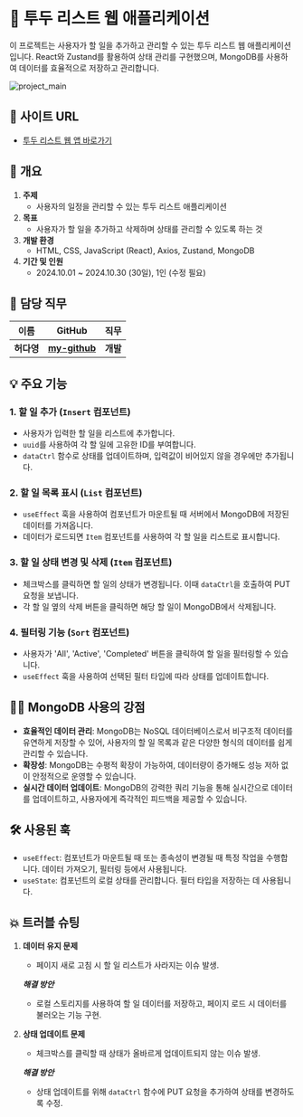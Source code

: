 # 📝 투두 리스트 웹 애플리케이션

이 프로젝트는 사용자가 할 일을 추가하고 관리할 수 있는 투두 리스트 웹 애플리케이션입니다.
React와 Zustand를 활용하여 상태 관리를 구현했으며,
MongoDB를 사용하여 데이터를 효율적으로 저장하고 관리합니다.

![project_main](https://example.com/project_image.png)

## 🔗 사이트 URL

- [투두 리스트 웹 앱 바로가기](https://todolist-tau-rosy-33.vercel.app/)
<!-- 여기에 자기 배포 url 필요 -->

## 📑 개요

1. **주제**
   - 사용자의 일정을 관리할 수 있는 투두 리스트 애플리케이션
2. **목표**
   - 사용자가 할 일을 추가하고 삭제하며 상태를 관리할 수 있도록 하는 것
3. **개발 환경**
   - HTML, CSS, JavaScript (React), Axios, Zustand, MongoDB
4. **기간 및 인원**
   - 2024.10.01 ~ 2024.10.30 (30일), 1인 (수정 필요)

## 🙌 담당 직무

|    이름    |                    GitHub                     |   직무   |
| :--------: | :-------------------------------------------: | :------: |
| **허다영** | **[my-github](https://github.com/my-github)** | **개발** |

## 💡 주요 기능

### 1. 할 일 추가 (`Insert` 컴포넌트)

- 사용자가 입력한 할 일을 리스트에 추가합니다.
- `uuid`를 사용하여 각 할 일에 고유한 ID를 부여합니다.
- `dataCtrl` 함수로 상태를 업데이트하며, 입력값이 비어있지 않을 경우에만 추가됩니다.

### 2. 할 일 목록 표시 (`List` 컴포넌트)

- `useEffect` 훅을 사용하여 컴포넌트가 마운트될 때 서버에서 MongoDB에 저장된 데이터를 가져옵니다.
- 데이터가 로드되면 `Item` 컴포넌트를 사용하여 각 할 일을 리스트로 표시합니다.

### 3. 할 일 상태 변경 및 삭제 (`Item` 컴포넌트)

- 체크박스를 클릭하면 할 일의 상태가 변경됩니다. 이때 `dataCtrl`을 호출하여 PUT 요청을 보냅니다.
- 각 할 일 옆의 삭제 버튼을 클릭하면 해당 할 일이 MongoDB에서 삭제됩니다.

### 4. 필터링 기능 (`Sort` 컴포넌트)

- 사용자가 'All', 'Active', 'Completed' 버튼을 클릭하여 할 일을 필터링할 수 있습니다.
- `useEffect` 훅을 사용하여 선택된 필터 타입에 따라 상태를 업데이트합니다.

## 🐱‍💻 MongoDB 사용의 강점

- **효율적인 데이터 관리**: MongoDB는 NoSQL 데이터베이스로서 비구조적 데이터를 유연하게 저장할 수 있어, 사용자의 할 일 목록과 같은 다양한 형식의 데이터를 쉽게 관리할 수 있습니다.
- **확장성**: MongoDB는 수평적 확장이 가능하여, 데이터량이 증가해도 성능 저하 없이 안정적으로 운영할 수 있습니다.
- **실시간 데이터 업데이트**: MongoDB의 강력한 쿼리 기능을 통해 실시간으로 데이터를 업데이트하고, 사용자에게 즉각적인 피드백을 제공할 수 있습니다.

## 🛠️ 사용된 훅

- `useEffect`: 컴포넌트가 마운트될 때 또는 종속성이 변경될 때 특정 작업을 수행합니다. 데이터 가져오기, 필터링 등에서 사용됩니다.
- `useState`: 컴포넌트의 로컬 상태를 관리합니다. 필터 타입을 저장하는 데 사용됩니다.

## 💥 트러블 슈팅

1. **데이터 유지 문제**

   - 페이지 새로 고침 시 할 일 리스트가 사라지는 이슈 발생.

   **_해결 방안_**

   - 로컬 스토리지를 사용하여 할 일 데이터를 저장하고, 페이지 로드 시 데이터를 불러오는 기능 구현.

2. **상태 업데이트 문제**

   - 체크박스를 클릭할 때 상태가 올바르게 업데이트되지 않는 이슈 발생.

   **_해결 방안_**

   - 상태 업데이트를 위해 `dataCtrl` 함수에 PUT 요청을 추가하여 상태를 변경하도록 수정.
